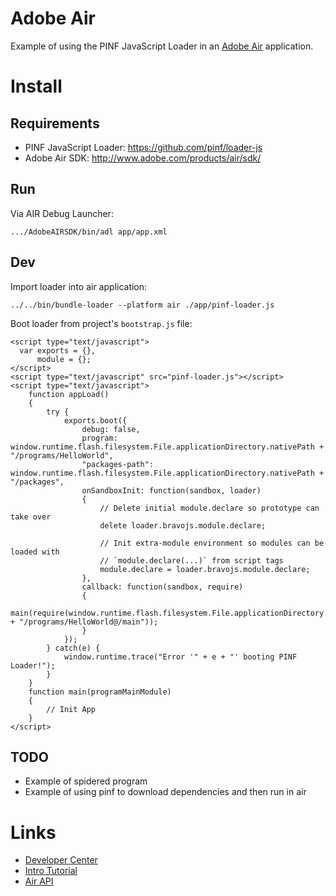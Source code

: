 Adobe Air
=========

Example of using the PINF JavaScript Loader in an [Adobe Air](http://www.adobe.com/products/air/) application.


Install
=======

Requirements
------------

  * PINF JavaScript Loader: https://github.com/pinf/loader-js
  * Adobe Air SDK: http://www.adobe.com/products/air/sdk/

Run
---

Via AIR Debug Launcher:

    .../AdobeAIRSDK/bin/adl app/app.xml

Dev
---

Import loader into air application:

    ../../bin/bundle-loader --platform air ./app/pinf-loader.js

Boot loader from project's `bootstrap.js` file:

    <script type="text/javascript">
      var exports = {},
          module = {};
    </script>
    <script type="text/javascript" src="pinf-loader.js"></script> 
    <script type="text/javascript"> 
        function appLoad()
        {
            try {
                exports.boot({
                    debug: false,
                    program: window.runtime.flash.filesystem.File.applicationDirectory.nativePath + "/programs/HelloWorld",
                    "packages-path": window.runtime.flash.filesystem.File.applicationDirectory.nativePath + "/packages",
                    onSandboxInit: function(sandbox, loader)
                    {
                        // Delete initial module.declare so prototype can take over
                        delete loader.bravojs.module.declare;

                        // Init extra-module environment so modules can be loaded with
                        // `module.declare(...)` from script tags
                        module.declare = loader.bravojs.module.declare;
                    },
                    callback: function(sandbox, require)
                    {
                        main(require(window.runtime.flash.filesystem.File.applicationDirectory.nativePath + "/programs/HelloWorld@/main"));
                    }
                });
            } catch(e) {
                window.runtime.trace("Error '" + e + "' booting PINF Loader!");
            }
        }  
        function main(programMainModule)
        {
            // Init App
        }
    </script>


TODO
----

  * Example of spidered program
  * Example of using pinf to download dependencies and then run in air

  
Links
=====

  * [Developer Center](http://www.adobe.com/devnet/air.html)
  * [Intro Tutorial](http://help.adobe.com/en_US/air/build/WS5b3ccc516d4fbf351e63e3d118666ade46-7ecc.html)
  * [Air API](http://help.adobe.com/en_US/air/reference/html/)
